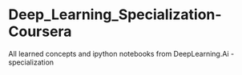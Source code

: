 # Deep_Learning_Specialization-Coursera

All learned concepts and ipython notebooks from DeepLearning.Ai - specialization
